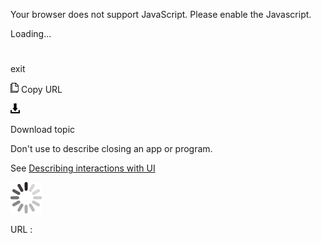 Your browser does not support JavaScript. Please enable the Javascript.

Loading...

# 

exit

![Copy URL](exit_files/Copy.png)
Copy URL

![Download](exit_files/Download.png)

Download topic

Don't use to describe closing an app or program.

See [Describing interactions with UI](https://worldready.cloudapp.net/Styleguide/Read?id=2700&topicid=26472)

![In progress](exit_files/activity-large.gif)

URL :
